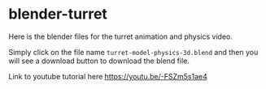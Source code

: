 # blender-turret
Here is the blender files for the turret animation and physics video.

Simply click on the file name `turret-model-physics-3d.blend` and then you will see a download button to download the blend file.

Link to youtube tutorial here https://youtu.be/-FSZm5s1ae4
